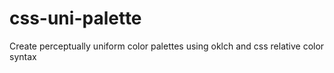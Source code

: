 # css-uni-palette
Create perceptually uniform color palettes using oklch and css relative color syntax
